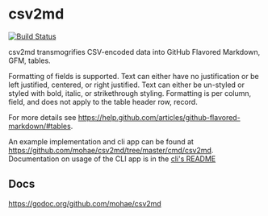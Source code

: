 # csv2md
[![Build Status](https://travis-ci.org/mohae/csv2md.png)](https://travis-ci.org/mohae/csv2md)

csv2md transmogrifies CSV-encoded data into GitHub Flavored Markdown, GFM, tables.

Formatting of fields is supported. Text can either have no justification or be left justified, centered, or right justified.  Text can either be un-styled or styled with bold, italic, or strikethrough styling.  Formatting is per column, field, and does not apply to the table header row, record.

For more details see https://help.github.com/articles/github-flavored-markdown/#tables.

An example implementation and cli app can be found at https://github.com/mohae/csv2md/tree/master/cmd/csv2md.  Documentation on usage of the CLI app is in the [cli's README](https://github.com/mohae/csv2md/tree/master/cmd/csv2md/readme)

## Docs
https://godoc.org/github.com/mohae/csv2md

